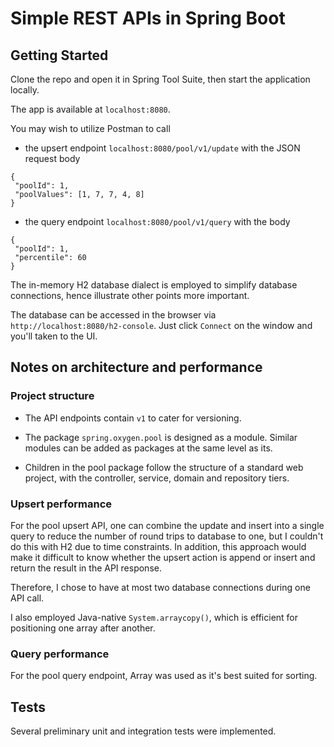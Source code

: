 # Simple REST APIs in Spring Boot


## Getting Started

Clone the repo and open it in Spring Tool Suite, then start the application locally.

The app is available at `localhost:8080`. 

You may wish to utilize Postman to call 

* the upsert endpoint `localhost:8080/pool/v1/update` with the JSON request body 

```
{
 "poolId": 1,
 "poolValues": [1, 7, 7, 4, 8]
}
```

* the query endpoint `localhost:8080/pool/v1/query` with the body 

```
{
 "poolId": 1,
 "percentile": 60
}
```
The in-memory H2 database dialect is employed to simplify database connections, hence illustrate other points more important.

The database can be accessed in the browser via `http://localhost:8080/h2-console`. Just click `Connect` on the window and you'll taken to the UI.


## Notes on architecture and performance

### Project structure

* The API endpoints contain `v1` to cater for versioning.

* The package `spring.oxygen.pool` is designed as a module. Similar modules can be added as packages at the same level as its.

* Children in the pool package follow the structure of a standard web project, with the controller, service, domain and repository tiers.


### Upsert performance

For the pool upsert API, one can combine the update and insert into a single query to reduce the number of round trips to database to one, but I couldn't do this with H2 due to time constraints. In addition, this approach would make it difficult to know whether the upsert action is append or insert and return the result in the API response.


Therefore, I chose to have at most two database connections during one API call. 

I also employed Java-native `System.arraycopy()`, which is efficient for positioning one array after another.

### Query performance

For the pool query endpoint, Array was used as it's best suited for sorting. 

## Tests
Several preliminary unit and integration tests were implemented.
